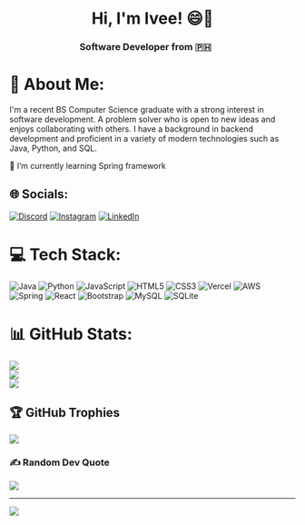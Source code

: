 <h1 align="center">Hi, I'm Ivee! 😄👋</h1>
<h3 align="center">Software Developer from 🇵🇭 <img src="https://raw.githubusercontent.com/madebybowtie/FlagKit/master/Assets/PNG/PH%402x.png" width="21" height="15" style="max-width: 100%;"></h3>

# 💫 About Me:
I'm a recent BS Computer Science graduate with a strong interest in software development. A problem solver who is open to new ideas and enjoys collaborating with others. I have a background in backend development and proficient in a variety of modern technologies such as Java, Python, and SQL.

🌱 I’m currently learning Spring framework

## 🌐 Socials:
[![Discord](https://img.shields.io/badge/Discord-%237289DA.svg?logo=discord&logoColor=white)](htttps://discord.gg/747673052527067187) [![Instagram](https://img.shields.io/badge/Instagram-%23E4405F.svg?logo=Instagram&logoColor=white)](https://instagram.com/iveejntln) [![LinkedIn](https://img.shields.io/badge/LinkedIn-%230077B5.svg?logo=linkedin&logoColor=white)](https://linkedin.com/in/ivee-jintalan) 

# 💻 Tech Stack:
![Java](https://img.shields.io/badge/java-%23ED8B00.svg?style=flat-square&logo=java&logoColor=white) ![Python](https://img.shields.io/badge/python-3670A0?style=flat-square&logo=python&logoColor=ffdd54) ![JavaScript](https://img.shields.io/badge/javascript-%23323330.svg?style=flat-square&logo=javascript&logoColor=%23F7DF1E) ![HTML5](https://img.shields.io/badge/html5-%23E34F26.svg?style=flat-square&logo=html5&logoColor=white) ![CSS3](https://img.shields.io/badge/css3-%231572B6.svg?style=flat-square&logo=css3&logoColor=white) ![Vercel](https://img.shields.io/badge/vercel-%23000000.svg?style=flat-square&logo=vercel&logoColor=white) ![AWS](https://img.shields.io/badge/AWS-%23FF9900.svg?style=flat-square&logo=amazon-aws&logoColor=white) ![Spring](https://img.shields.io/badge/spring-%236DB33F.svg?style=flat-square&logo=spring&logoColor=white) ![React](https://img.shields.io/badge/react-%2320232a.svg?style=flat-square&logo=react&logoColor=%2361DAFB) ![Bootstrap](https://img.shields.io/badge/bootstrap-%23563D7C.svg?style=flat-square&logo=bootstrap&logoColor=white) ![MySQL](https://img.shields.io/badge/mysql-%2300f.svg?style=flat-square&logo=mysql&logoColor=white) ![SQLite](https://img.shields.io/badge/sqlite-%2307405e.svg?style=flat-square&logo=sqlite&logoColor=white)
# 📊 GitHub Stats:
![](https://github-readme-stats.vercel.app/api?username=blank-183&theme=swift&hide_border=false&include_all_commits=false&count_private=true)<br/>
![](https://github-readme-streak-stats.herokuapp.com/?user=blank-183&theme=swift&hide_border=false)<br/>
![](https://github-readme-stats.vercel.app/api/top-langs/?username=blank-183&theme=swift&hide_border=false&include_all_commits=false&count_private=true&layout=compact)

## 🏆 GitHub Trophies
![](https://github-profile-trophy.vercel.app/?username=blank-183&theme=flat&no-frame=false&no-bg=false&margin-w=4)

### ✍️ Random Dev Quote
![](https://quotes-github-readme.vercel.app/api?type=horizontal&theme=light)

---
[![](https://visitcount.itsvg.in/api?id=blank-183&icon=2&color=12)](https://visitcount.itsvg.in)

<!-- Proudly created with GPRM ( https://gprm.itsvg.in ) -->
